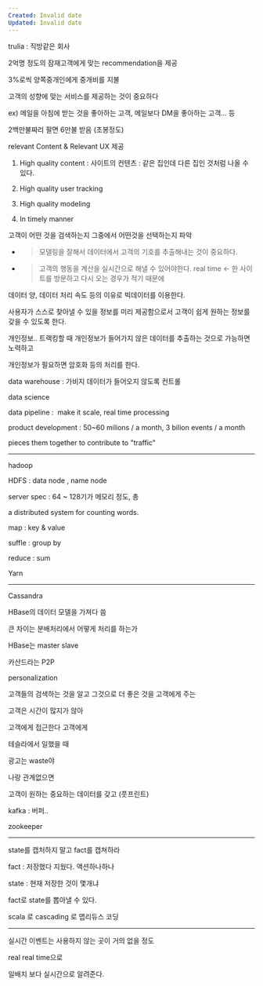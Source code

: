 ```yaml
---
Created: Invalid date
Updated: Invalid date
---
```

trulia : 직방같은 회사

2억명 정도의 잠재고객에게 맞는 recommendation을 제공

3%로씩 양쪽중개인에게 중개비를 지불

고객의 성향에 맞는 서비스를 제공하는 것이 중요하다

ex) 메일을 아침에 받는 것을 좋아하는 고객, 메일보다 DM을 좋아하는 고객... 등

2백만불짜리 팔면 6만불 받음 (초봉정도)

relevant Content & Relevant UX 제공

1. High quality content : 사이트의 컨텐츠 : 같은 집인데 다른 집인 것처럼 나올 수 있다.

2. High quality user tracking

3. High quality modeling

4. In timely manner

고객이 어떤 것을 검색하는지 그중에서 어떤것을 선택하는지 파악

- > 모델링을 잘해서 데이터에서 고객의 기호를 추출해내는 것이 중요하다.
- > 고객의 행동을 계산을 실시간으로 해낼 수 있어야한다. real time <- 한 사이트를 방문하고 다시 오는 경우가 적기 때문에

데이터 양, 데이터 처리 속도 등의 이유로 빅데이터를 이용한다.

사용자가 스스로 찾아낼 수 있을 정보를 미리 제공함으로서 고객이 쉽게 원하는 정보를 갖을 수 있도록 한다.

개인정보.. 트랙킹할 때 개인정보가 들어가지 않은 데이터를 추출하는 것으로 가능하면 노력하고

개인정보가 필요하면 암호화 등의 처리를 한다.

data warehouse : 가비지 데이터가 들어오지 않도록 컨트롤

data science

data pipeline :  make it scale, real time processing

product development : 50~60 milions / a month, 3 bilion events / a month

pieces them together to contribute to "traffic"

---

hadoop

HDFS : data node , name node

server spec : 64 ~ 128기가 메모리 정도, 총

a distributed system for counting words.

map : key & value

suffle : group by

reduce : sum

Yarn

---

Cassandra

HBase의 데이터 모델을 가져다 씀

큰 차이는 분배처리에서 어떻게 처리를 하는가

HBase는 master slave

카산드라는 P2P

personalization

고객들의 검색하는 것을 알고 그것으로 더 좋은 것을 고객에게 주는

고객은 시간이 많지가 않아

고객에게 접근한다 고객에게

테슬라에서 일했을 때

광고는 waste야

나랑 관계없으면

고객이 원하는 중요하는 데이터를 갖고 (풋프린트)

kafka : 버퍼..

zookeeper

---

state를 캡처하지 말고 fact를 캡쳐하라

fact : 저장했다 지웠다. 액션하나하나

state : 현재 저장한 것이 몇개냐

fact로 state를 뽑아낼 수 있다.

scala 로 cascading 로 맵리듀스 코딩

---

실시간 이벤트는 사용하지 않는 곳이 거의 없을 정도

real real time으로

일배치 보다 실시간으로 알려준다.
